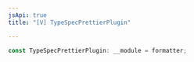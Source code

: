 ```yaml
---
jsApi: true
title: "[V] TypeSpecPrettierPlugin"

---
```

```ts
const TypeSpecPrettierPlugin: __module = formatter;
```
